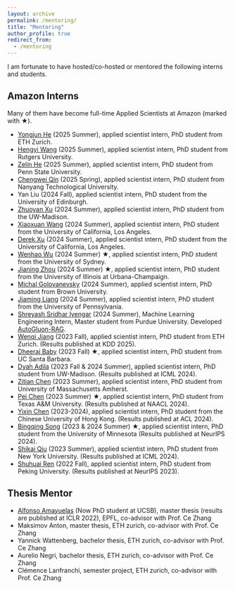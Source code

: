 ```yaml
---
layout: archive
permalink: /mentoring/
title: "Mentoring"
author_profile: true
redirect_from: 
  - /mentoring
---
```



I am fortunate to have hosted/co-hosted or mentored the following interns and students.

## Amazon Interns
Many of them have become full-time Applied Scientists at Amazon (marked with **★**).
* [Yongjun He](https://yongjunhe.github.io/) (2025 Summer), applied scientist intern, PhD student from ETH Zurich.
* [Hengyi Wang](https://carbonated-law-fad.notion.site/Hengyi-Wang-76cf0e03fa5648cdaf45218e69e840cc) (2025 Summer), applied scientist intern, PhD student from Rutgers University.
* [Zelin He](https://zlhe0.github.io/zelinhe.github.io/) (2025 Summer), applied scientist intern, PhD student from Penn State University.
* [Chengwei Qin](https://qcwthu.github.io/) (2025 Spring), applied scientist intern, PhD student from Nanyang Technological University. 
* Yan Liu (2024 Fall), applied scientist intern, PhD student from the University of Edinburgh.
* [Zhuoyan Xu](https://pages.cs.wisc.edu/~zxu444/home/) (2024 Summer), applied scientist intern, PhD student from the UW-Madison.
* [Xiaoxuan Wang](https://mandyyyyii.github.io/) (2024 Summer), applied scientist intern,  PhD student from the University of California, Los Angeles.
* [Derek Xu](https://derekqxu.github.io/) (2024 Summer), applied scientist intern, PhD student from the University of California, Los Angeles.
* [Wenhao Wu](https://whwu95.github.io/) (2024 Summer) **★**, applied scientist intern, PhD student from the University of Sydney.
* [Jianing Zhou](https://zhjjn.github.io/) (2024 Summer) **★**, applied scientist intern, PhD student from the University of Illinois at Urbana-Champaign.
* [Michal Golovanevsky](https://michalg04.github.io/) (2024 Summer), applied scientist intern, PhD student from Brown University.
* [Jiaming Liang](https://scholar.google.com/citations?user=1yD7heAAAAAJ&hl=en) (2024 Summer), applied scientist intern, PhD student from the University of Pennsylvania.
* [Shreyash Sridhar Iyengar](https://github.com/shreyash2106) (2024 Summer), Machine Learning Engineering Intern, Master student from Purdue University. Developed [AutoGluon-RAG](https://auto.gluon.ai/rag/dev/index.html).
* [Wenqi Jiang](https://wenqijiang.github.io/) (2023 Fall), applied scientist intern, PhD student from ETH Zurich. (Results published at KDD 2025).
* [Dheeraj Baby](https://dheeraj-b.github.io/home/) (2023 Fall) **★**, applied scientist intern, PhD student from UC Santa Barbara.
* [Dyah Adila](https://dyahadila.github.io/) (2023 Fall & 2024 Summer), applied scientist intern, PhD student from UW-Madison. (Results published at ICML 2024).
* [Zitian Chen](http://chenzt.net/) (2023 Summer),  applied scientist intern, PhD student from University of Massachusetts Amherst.
* [Pei Chen](https://brickee.github.io/) (2023 Summer) **★**, applied scientist intern, PhD student from Texas A&M University. (Results published at NAACL 2024).
* [Yixin Chen](https://yix-chen.github.io/) (2023-2024), applied scientist intern, PhD student from the Chinese University of Hong Kong. (Results published at ACL 2024).
* [Bingqing Song](https://www.linkedin.com/in/bingqing%EF%BC%88celeste%EF%BC%89-song-2a03ab158/) (2023 & 2024 Summer) **★**, applied scientist intern, PhD student from the University of Minnesota (Results published at NeurIPS 2024).
* [Shikai Qiu](https://shikaiqiu.github.io/) (2023 Summer), applied scientist intern, PhD student from New York University. (Results published at ICML 2024).
* [Shuhuai Ren](https://renshuhuai-andy.github.io/) (2022 Fall), applied scientist intern, PhD student from Peking University. (Results published at NeurIPS 2023).

## Thesis Mentor
* [Alfonso Amayuelas](https://www.amayuelas.me/) (Now PhD student at UCSB), master thesis (results are published at ICLR 2022), EPFL, co-advisor with Prof. Ce Zhang
* Maksimov Anton, master thesis, ETH zurich, co-advisor with Prof. Ce Zhang
* Yannick Wattenberg, bachelor thesis, ETH zurich, co-advisor with Prof. Ce Zhang
* Aurelio Negri, bachelor thesis, ETH zurich, co-advisor with Prof. Ce Zhang
* Clémence Lanfranchi, semester project, ETH zurich, co-advisor with Prof. Ce Zhang
